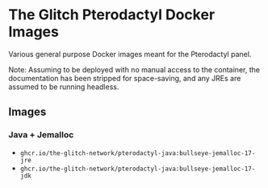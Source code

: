 # The Glitch Pterodactyl Docker Images

Various general purpose Docker images meant for the Pterodactyl panel.

Note: Assuming to be deployed with no manual access to the container, the documentation has been stripped for
space-saving, and any JREs are assumed to be running headless.

## Images

### Java + Jemalloc

- `ghcr.io/the-glitch-network/pterodactyl-java:bullseye-jemalloc-17-jre`
- `ghcr.io/the-glitch-network/pterodactyl-java:bullseye-jemalloc-17-jdk`